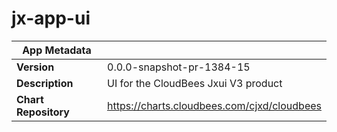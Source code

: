 # jx-app-ui

|App Metadata||
|---|---|
| **Version** | 0.0.0-snapshot-pr-1384-15 |
| **Description** | UI for the CloudBees Jxui V3 product |
| **Chart Repository** | https://charts.cloudbees.com/cjxd/cloudbees |
